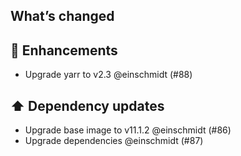 ## What’s changed

## 🚀 Enhancements

- Upgrade yarr to v2.3 @einschmidt (#88)

## ⬆️ Dependency updates

- Upgrade base image to v11.1.2 @einschmidt (#86)
- Upgrade dependencies @einschmidt (#87)
